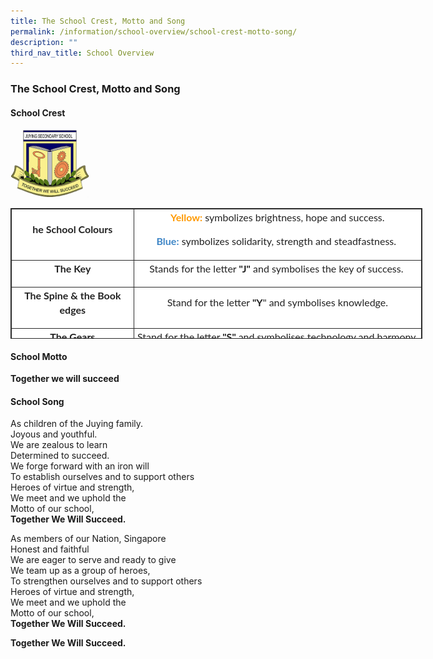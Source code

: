 ```yaml
---
title: The School Crest, Motto and Song
permalink: /information/school-overview/school-crest-motto-song/
description: ""
third_nav_title: School Overview
---
```

### **The School Crest, Motto and Song**
#### **School Crest**

<img src="/images/schoolcrest.png" 
     style="width:25%">
		 
<table class="iveo_table ives_tab_dark" style="margin: 0px; outline: 0px; padding: 0px; border: 1px solid rgb(42, 42, 42); border-spacing: 1px; color: rgb(34, 34, 34); font-family: Lato, sans-serif; font-size: 16px; font-style: normal; font-variant-ligatures: normal; font-variant-caps: normal; font-weight: 400; letter-spacing: normal; orphans: 2; text-align: left; text-transform: none; white-space: normal; widows: 2; word-spacing: 0px; -webkit-text-stroke-width: 0px; background-color: rgb(255, 255, 255); text-decoration-thickness: initial; text-decoration-style: initial; text-decoration-color: initial; width: 659px; height: 209px;"><tbody style="margin: 0px; outline: 0px; padding: 0px;"><tr style="margin: 0px; outline: 0px; padding: 0px;"><td width="133" style="margin: 0px; outline: 0px; padding: 2px; text-align: center; border: 1px solid rgb(42, 42, 42); width: 192px;"><p class="" style="margin: 0px 0px 1em; outline: 0px; padding: 0px; line-height: 22.4px;"><b style="margin: 0px; outline: 0px; padding: 0px;"><span lang="EN-SG" style="margin: 0px; outline: 0px; padding: 0px;">he School Colours</span><span lang="EN-SG" style="margin: 0px; outline: 0px; padding: 0px;"></span></b></p></td><td width="329" style="margin: 0px; outline: 0px; padding: 2px; text-align: center; border: 1px solid rgb(42, 42, 42); width: 459px;"><p class="" style="margin: 0px 0px 1em; outline: 0px; padding: 0px; line-height: 22.4px;"><font color="#ff9900" style="margin: 0px; outline: 0px; padding: 0px;"><b style="margin: 0px; outline: 0px; padding: 0px;"><span lang="EN-SG" style="margin: 0px; outline: 0px; padding: 0px;">Yellow</span></b><b style="margin: 0px; outline: 0px; padding: 0px;"><span lang="EN-SG" style="margin: 0px; outline: 0px; padding: 0px;">:</span></b></font><span lang="EN-SG" style="margin: 0px; outline: 0px; padding: 0px;"><span>&nbsp;</span>symbolizes brightness, hope and success.</span></p><p class="" style="margin: 0px 0px 1em; outline: 0px; padding: 0px; line-height: 22.4px;"><span lang="EN-SG" style="margin: 0px; outline: 0px; padding: 0px;"><b style="margin: 0px; outline: 0px; padding: 0px;"><font color="#3d85c6" style="margin: 0px; outline: 0px; padding: 0px;">Blue:</font></b><span>&nbsp;</span>symbolizes solidarity, strength and steadfastness.</span>&nbsp;</p></td></tr><tr style="margin: 0px; outline: 0px; padding: 0px;"><td width="133" style="margin: 0px; outline: 0px; padding: 2px; text-align: center; border: 1px solid rgb(42, 42, 42);"><p class="" style="margin: 0px 0px 1em; outline: 0px; padding: 0px; line-height: 22.4px;"><b style="margin: 0px; outline: 0px; padding: 0px;"><span lang="EN-SG" style="margin: 0px; outline: 0px; padding: 0px;">The Key</span><span lang="EN-SG" style="margin: 0px; outline: 0px; padding: 0px;"></span></b></p></td><td width="329" style="margin: 0px; outline: 0px; padding: 2px; text-align: center; border: 1px solid rgb(42, 42, 42);"><p class="" style="margin: 0px 0px 1em; outline: 0px; padding: 0px; line-height: 22.4px;"><span lang="EN-SG" style="margin: 0px; outline: 0px; padding: 0px;">Stands for the letter<span>&nbsp;</span><b style="margin: 0px; outline: 0px; padding: 0px;">"J"</b><span>&nbsp;</span>and symbolises the key of success.</span><b style="margin: 0px; outline: 0px; padding: 0px;"><span lang="EN-SG" style="margin: 0px; outline: 0px; padding: 0px;">&nbsp;</span></b></p></td></tr><tr style="margin: 0px; outline: 0px; padding: 0px;"><td width="133" style="margin: 0px; outline: 0px; padding: 2px; text-align: center; border: 1px solid rgb(42, 42, 42);"><p class="" style="margin: 0px 0px 1em; outline: 0px; padding: 0px; line-height: 22.4px;"><span lang="EN-SG" style="margin: 0px; outline: 0px; padding: 0px;"><b style="margin: 0px; outline: 0px; padding: 0px;">The Spine &amp; the Book edges</b></span></p></td><td width="329" style="margin: 0px; outline: 0px; padding: 2px; text-align: center; border: 1px solid rgb(42, 42, 42);"><p class="" style="margin: 0px 0px 1em; outline: 0px; padding: 0px; line-height: 22.4px;"><span lang="EN-SG" style="margin: 0px; outline: 0px; padding: 0px;">Stand for the letter<span>&nbsp;</span><b style="margin: 0px; outline: 0px; padding: 0px;">"Y</b>" and symbolises knowledge.</span></p></td></tr><tr style="margin: 0px; outline: 0px; padding: 0px;"><td width="133" style="margin: 0px; outline: 0px; padding: 2px; text-align: center; border: 1px solid rgb(42, 42, 42);"><p class="" style="margin: 0px 0px 1em; outline: 0px; padding: 0px; line-height: 22.4px;"><span lang="EN-SG" style="margin: 0px; outline: 0px; padding: 0px;"><b style="margin: 0px; outline: 0px; padding: 0px;">The Gears</b></span></p></td><td width="329" style="margin: 0px; outline: 0px; padding: 2px; text-align: center; border: 1px solid rgb(42, 42, 42);"><p class="" style="margin: 0px 0px 1em; outline: 0px; padding: 0px; line-height: 22.4px;"><span lang="EN-SG" style="margin: 0px; outline: 0px; padding: 0px;">Stand for the letter<span>&nbsp;</span><b style="margin: 0px; outline: 0px; padding: 0px;">"S"<span>&nbsp;</span></b>and symbolises technology and harmony.</span></p></td></tr><tr style="margin: 0px; outline: 0px; padding: 0px;"><td width="462" colspan="2" style="margin: 0px; outline: 0px; padding: 2px; text-align: center; border: 1px solid rgb(42, 42, 42);"><p class="" style="margin: 0px 0px 1em; outline: 0px; padding: 0px; line-height: 22.4px;"><span lang="EN-SG" style="margin: 0px; outline: 0px; padding: 0px;">Together, the logo displays the determinant &nbsp;the key to bring about success to the school and the nation is through knowledge, technology and working harmony.</span></p></td></tr></tbody></table>		 

#### **School Motto**

**Together we will succeed**

#### **School Song**
As children of the Juying family.<br>
Joyous and youthful.<br>
We are zealous to learn<br>
Determined to succeed.<br>
We forge forward with an iron will<br>
To establish ourselves and to support others<br>
Heroes of virtue and strength,<br>
We meet and we uphold the<br>
Motto of our school,<br>
**Together We Will Succeed.**

As members of our Nation, Singapore<br>
Honest and faithful<br>
We are eager to serve and ready to give<br>
We team up as a group of heroes,<br>
To strengthen ourselves and to support others<br>
Heroes of virtue and strength,<br>
We meet and we uphold the<br>
Motto of our school,<br>
**Together We Will Succeed.**

**Together We Will Succeed.**